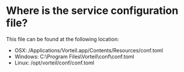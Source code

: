 # Where is the service configuration file?
This file can be found at the following location:

- OSX: /Applications/Vorteil.app/Contents/Resources/conf.toml
- Windows: C:\Program Files\Vorteil\conf\conf.toml
- Linux: /opt/vorteil/conf/conf.toml